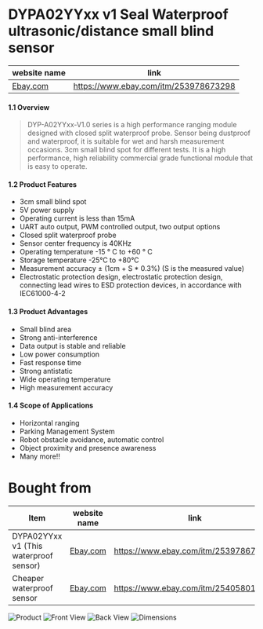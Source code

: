 # DYPA02YYxx v1 Seal Waterproof ultrasonic/distance small blind sensor
| website name | link |
| ------ | ------ |
| [Ebay.com](https://www.ebay.com/itm/253978673298) | https://www.ebay.com/itm/253978673298|

#### 1.1 Overview

> DYP-A02YYxx-V1.0 series is a high performance ranging module designed with closed split waterproof  probe. Sensor being dustproof and waterproof, it is suitable for wet and harsh  measurement occasions. 3cm small blind spot for different tests. It is a high performance, high reliability commercial grade functional module that is easy to operate.

#### 1.2 Product Features

*  3cm small blind spot
*  5V power supply
*  Operating current is less than 15mA
*  UART auto output, PWM controlled output, two output options
*  Closed split waterproof probe
*  Sensor center frequency is 40KHz
*  Operating temperature -15 ° C to +60 ° C 
*  Storage temperature -25°C to +80°C
*  Measurement accuracy ± (1cm + S * 0.3%) (S is the measured value)
*  Electrostatic protection design, electrostatic protection design, connecting lead wires to ESD protection devices, in accordance with IEC61000-4-2

#### 1.3 Product Advantages

* Small blind area 
* Strong anti-interference 
* Data output is stable and reliable 
* Low power consumption 
* Fast response time 
* Strong antistatic 
* Wide operating temperature 
* High measurement accuracy
 
#### 1.4 Scope of Applications

* Horizontal ranging 
* Parking Management System 
* Robot obstacle avoidance, automatic control 
* Object proximity and presence awareness
* Many more!!


# Bought from

| Item | website name | link |
| ------ | ------ | ------ |
| DYPA02YYxx v1 (This waterproof sensor)| [Ebay.com](https://www.ebay.com/itm/253978673298) | https://www.ebay.com/itm/253978673298|
| Cheaper waterproof sensor| [Ebay.com](https://www.ebay.com/itm/254058015473) | https://www.ebay.com/itm/254058015473|


![Product](https://raw.githubusercontent.com/ritesht93/waterproof_small_blind_ultrasonic_sensor_DYP-A02YYxx_v1.0/master/photos/tilt_view.jpg)
![Front View](https://raw.githubusercontent.com/ritesht93/waterproof_small_blind_ultrasonic_sensor_DYP-A02YYxx_v1.0/master/photos/front.jpg)
![Back View](https://raw.githubusercontent.com/ritesht93/waterproof_small_blind_ultrasonic_sensor_DYP-A02YYxx_v1.0/master/photos/back.jpg)
![Dimensions](https://raw.githubusercontent.com/ritesht93/waterproof_small_blind_ultrasonic_sensor_DYP-A02YYxx_v1.0/master/photos/dimensions.jpg)
